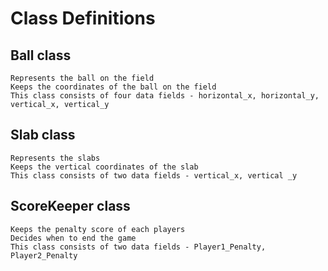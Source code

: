 #  Class Definitions

## Ball class
    Represents the ball on the field 
    Keeps the coordinates of the ball on the field
    This class consists of four data fields - horizontal_x, horizontal_y, vertical_x, vertical_y
 
## Slab class
    Represents the slabs 
    Keeps the vertical coordinates of the slab
    This class consists of two data fields - vertical_x, vertical _y

## ScoreKeeper class
    Keeps the penalty score of each players
    Decides when to end the game
    This class consists of two data fields - Player1_Penalty, Player2_Penalty